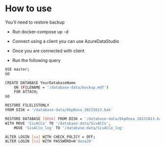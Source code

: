 # How to use


You'll need to restore backup

* Run docker-compose up -d

* Connect using a client you can use AzureDataStudio

* Once you are connected with client

* Run the following query

```bash
USE master;
GO

CREATE DATABASE YourDatabaseName
    ON (FILENAME = '/database-data/backup.mdf')
    FOR ATTACH;
GO
```


```bash
RESTORE FILELISTONLY
FROM DISK = '/database-data/bkpDoxa_20231013.bak'

RESTORE DATABASE [DOXA] FROM DISK = '/database-data/bkpDoxa_20231013.bak'
WITH MOVE 'SisACCo' TO '/database-data/SisACCo',
    MOVE 'SisACCo_log' TO '/database-data/SisACCo_log'
```

```bash
ALTER LOGIN [sa] WITH CHECK_POLICY = OFF;
ALTER LOGIN [sa] WITH PASSWORD=N'doxa20' 
```